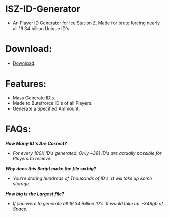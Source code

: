 # ISZ-ID-Generator
- An Player ID Generator for Ice Station Z. Made for brute forcing nearly all 19.34 billion Unique ID's.

# Download:
- [Download](https://github.com/Cracko298/ISZ-ID-Generator/blob/main/dist/ID-Generator.exe?raw=true).


# Features:
- Mass Generate ID's.
- Made to Butefrorce ID's of all Players.
- Generate a Specified Ammount.

# FAQs:
***How Many ID's Are Correct?***

- *For every 100K ID's generated. Only ~391 ID's are actually possible for Players to recieve.*

***Why does this Script make the file so big?***

- *You're storing hundreds of Thousands of ID's. It will take up some storage.*

***How big is the Largest file?***

- *If you were to generate all 19.34 Billion ID's. It would take up ~346gb of Space.*
